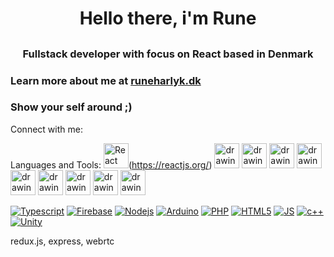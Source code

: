# <h1 align="center">Hello there, i'm Rune</h1>
##  <h3 align="center">Fullstack developer with focus on React based in Denmark</h3>

### Learn more about me at [runeharlyk.dk](https://runeharlyk.dk)
### Show your self around ;)

Connect with me:


Languages and Tools:
<img src="https://upload.wikimedia.org/wikipedia/commons/thumb/a/a7/React-icon.svg/1280px-React-icon.svg.png" alt="React" height="40"/>(https://reactjs.org/)
<img src="drawing.jpg" alt="drawing" height="40"/>
<img src="drawing.jpg" alt="drawing" height="40"/>
<img src="drawing.jpg" alt="drawing" height="40"/>
<img src="drawing.jpg" alt="drawing" height="40"/>
<img src="drawing.jpg" alt="drawing" height="40"/>
<img src="drawing.jpg" alt="drawing" height="40"/>
<img src="drawing.jpg" alt="drawing" height="40"/>
<img src="drawing.jpg" alt="drawing" height="40"/>
<img src="drawing.jpg" alt="drawing" height="40"/>

[![Typescript](https://iconape.com/wp-content/png_logo_vector/typescript.png)](https://www.typescriptlang.org/)
[![Firebase](https://seeklogo.com/images/F/firebase-logo-402F407EE0-seeklogo.com.png)](https://firebase.google.com/)
[![Nodejs](https://img1.pnghut.com/15/21/24/BM3MDgP44m/text-nodejs-javascript-sign-signage.jpg)](https://nodejs.org)
[![Arduino](https://brandslogos.com/wp-content/uploads/images/large/arduino-logo-1.png)](https://arduino.cc)
[![PHP](https://upload.wikimedia.org/wikipedia/commons/thumb/2/27/PHP-logo.svg/2560px-PHP-logo.svg.png)](https://www.php.net/)
[![HTML5](http://assets.stickpng.com/images/5847f5bdcef1014c0b5e489c.png)](https://www.w3.org/html/)
[![JS](https://upload.wikimedia.org/wikipedia/commons/thumb/9/99/Unofficial_JavaScript_logo_2.svg/2048px-Unofficial_JavaScript_logo_2.svg.png)](https://www.javascript.com/)
[![c++](![image](https://user-images.githubusercontent.com/36825685/138677045-0ecda5fe-67e8-4786-9b47-486270f34180.png))](https://www.cprogramming.com/)
[![Unity](https://seeklogo.com/images/U/unity-logo-988A22E703-seeklogo.com.png)](https://unity.com/)

redux.js, express, webrtc
